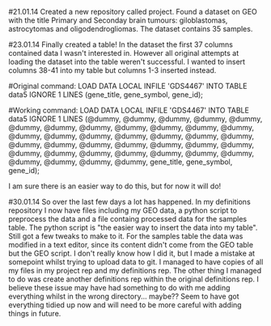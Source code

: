 #21.01.14 
Created a new repository called project.
Found a dataset on GEO with the title Primary and Seconday brain tumours: giloblastomas, astrocytomas and oligodendrogliomas.  The dataset contains 35 samples. 

#23.01.14
Finally created a table! In the dataset the 
first 37 columns contained data I wasn't interested in.
However all original attempts at loading the dataset 
into the table weren't successful.  I wanted to insert
columns 38-41 into my table but columns 1-3 inserted instead. 

#Original command: 
LOAD DATA LOCAL INFILE 'GDS4467' INTO TABLE data5 
IGNORE 1 LINES (gene_title, gene_symbol, gene_id);

#Working command: 
LOAD DATA LOCAL INFILE 'GDS4467' INTO TABLE data5 
IGNORE 1 LINES 
(@dummy, @dummy, @dummy, @dummy, @dummy, @dummy, 
@dummy, @dummy, @dummy, @dummy, @dummy, @dummy, 
@dummy, @dummy, @dummy, @dummy, @dummy, @dummy, 
@dummy, @dummy, @dummy, @dummy, @dummy, @dummy, 
@dummy, @dummy, @dummy, @dummy, @dummy, @dummy, 
@dummy, @dummy, @dummy, @dummy, @dummy, @dummy, 
@dummy, gene_title, gene_symbol, gene_id);

I am sure there is an easier way to do this, but for
now it will do!

#30.01.14
So over the last few days a lot has happened. In my definitions repository I
now have files including  my GEO data, a python script to preprocess the data 
and a file containg processed data for the samples table. The python script 
is "the easier way to insert the data into my table".  Still got a few tweaks to 
make to it.  For the samples table the data was modified in a text editor,
since its content didn't come from the GEO table but the GEO script. 
I don't really know how I did it, but I made a mistake at somepoint whilst 
trying to upload data to git.  I managed to have copies of all my files in 
my project rep and my definitions rep.  The other thing I managed to do was 
create another definitions rep within the original definitions rep. I believe
these issue may have had something to do with me adding everything whilst in
the wrong directory... maybe?? Seem to have got everything tidied up now and 
will need to be more careful with adding things in future.
